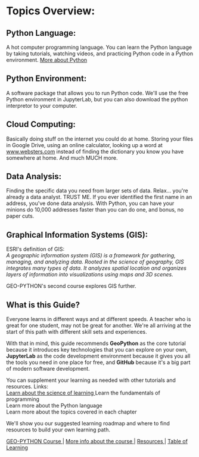 # Topics Overview:


## Python Language:  
A hot computer programming language. You can learn the Python language by taking tutorials, watching videos, and practicing Python code in a Python environment.
[More about Python](what_is_python.md)  

## Python Environment:   
A software package that allows you to run Python code. We'll use the free Python environment in JupyterLab, but you can also download the python interpretor to your computer.  

## Cloud Computing: 
Basically doing stuff on the internet you could do at home. Storing your files in Google Drive, using an online calculator, looking up a word at www.websters.com instead of finding the dictionary you know you have somewhere at home. And much MUCH more.

## Data Analysis:
Finding the specific data you need from larger sets of data. Relax... you're already a data analyst. TRUST ME. If you ever identified the first name in an address, you've done data analysis. With Python, you can have your minions do 10,000 addresses faster than you can do one, and bonus, no paper cuts.

## Graphical Information Systems (GIS):
ESRI's definition of GIS:  
*A geographic information system (GIS) is a framework for gathering, managing, and analyzing data. Rooted in the science of geography, GIS integrates many types of data. It analyzes spatial location and organizes layers of information into visualizations using maps and 3D scenes.*

GEO-PYTHON's second course explores GIS further.  
## What is this Guide?
Everyone learns in different ways and at different speeds. A teacher who is great for one student, may not be great for another. We're all arriving at the start of this path with different skill sets and experiences.

With that in mind, this guide recommends **GeoPython** as the core tutorial because it introduces key technologies that you can explore on your own,  **JupyterLab** as the code development environment because it gives you all the tools you need in one place for free, and **GitHub** because it's a big part of modern software development.

You can supplement your learning as needed with other tutorials and resources. 
Links:  
[  Learn about the science of learning  ](https://www.youtube.com/results?search_query=marty+ludell+how+to+study)
Learn the fundamentals of programming  
Learn more about the Python language  
Learn more about the topics covered in each chapter  


We'll show you our suggested learning roadmap and where to find resources to build your own learning path.


[  GEO-PYTHON Course  ](https://geo-python-site.readthedocs.io/en/latest/)  |  [  More info about the course  ](read_more.md) | [  Resources  ](learn_more.md) |  [Table of Learning  ](table_of_learning.md)
